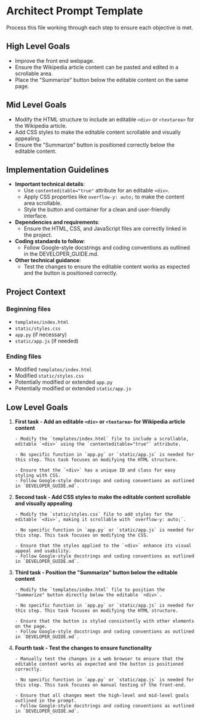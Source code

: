 # Architect Prompt Template
Process this file working through each step to ensure each objective is met.

## High Level Goals

- Improve the front end webpage.
- Ensure the Wikipedia article content can be pasted and edited in a scrollable area.
- Place the "Summarize" button below the editable content on the same page.

## Mid Level Goals

- Modify the HTML structure to include an editable `<div>` or `<textarea>` for the Wikipedia article.
- Add CSS styles to make the editable content scrollable and visually appealing.
- Ensure the "Summarize" button is positioned correctly below the editable content.

## Implementation Guidelines
- **Important technical details**:
  - Use `contenteditable="true"` attribute for an editable `<div>`.
  - Apply CSS properties like `overflow-y: auto;` to make the content area scrollable.
  - Style the button and container for a clean and user-friendly interface.
- **Dependencies and requirements**:
  - Ensure the HTML, CSS, and JavaScript files are correctly linked in the project.
- **Coding standards to follow**:
  - Follow Google-style docstrings and coding conventions as outlined in the DEVELOPER_GUIDE.md.
- **Other technical guidance**:
  - Test the changes to ensure the editable content works as expected and the button is positioned correctly.

## Project Context

### Beginning files
- `templates/index.html`
- `static/styles.css`
- `app.py` (if necessary)
- `static/app.js` (if needed)

### Ending files
- Modified `templates/index.html`
- Modified `static/styles.css`
- Potentially modified or extended `app.py`
- Potentially modified or extended `static/app.js`

## Low Level Goals

1. **First task - Add an editable `<div>` or `<textarea>` for Wikipedia article content**
   ```code-example
   - Modify the `templates/index.html` file to include a scrollable, editable `<div>` using the `contenteditable="true"` attribute.
   
   - No specific function in `app.py` or `static/app.js` is needed for this step. This task focuses on modifying the HTML structure.

   - Ensure that the `<div>` has a unique ID and class for easy styling with CSS.
   - Follow Google-style docstrings and coding conventions as outlined in `DEVELOPER_GUIDE.md`.
   ```

2. **Second task - Add CSS styles to make the editable content scrollable and visually appealing**
   ```code-example
   - Modify the `static/styles.css` file to add styles for the editable `<div>`, making it scrollable with `overflow-y: auto;`.

   - No specific function in `app.py` or `static/app.js` is needed for this step. This task focuses on modifying the CSS.

   - Ensure that the styles applied to the `<div>` enhance its visual appeal and usability.
   - Follow Google-style docstrings and coding conventions as outlined in `DEVELOPER_GUIDE.md`.
   ```

3. **Third task - Position the "Summarize" button below the editable content**
   ```code-example
   - Modify the `templates/index.html` file to position the "Summarize" button directly below the editable `<div>`.

   - No specific function in `app.py` or `static/app.js` is needed for this step. This task focuses on modifying the HTML structure.

   - Ensure that the button is styled consistently with other elements on the page.
   - Follow Google-style docstrings and coding conventions as outlined in `DEVELOPER_GUIDE.md`.
   ```

4. **Fourth task - Test the changes to ensure functionality**
   ```code-example
   - Manually test the changes in a web browser to ensure that the editable content works as expected and the button is positioned correctly.

   - No specific function in `app.py` or `static/app.js` is needed for this step. This task focuses on manual testing of the front-end.

   - Ensure that all changes meet the high-level and mid-level goals outlined in the prompt.
   - Follow Google-style docstrings and coding conventions as outlined in `DEVELOPER_GUIDE.md`.
   ```
